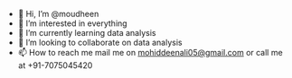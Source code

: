 - 👋 Hi, I’m @moudheen
- 👀 I’m interested in everything
- 🌱 I’m currently learning data analysis
- 💞️ I’m looking to collaborate on data analysis
- 📫 How to reach me mail me on mohiddeenali05@gmail.com or call me at +91-7075045420

<!---
moudheen/moudheen is a ✨ special ✨ repository because its `README.md` (this file) appears on your GitHub profile.
You can click the Preview link to take a look at your changes.
--->

